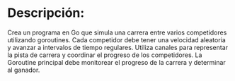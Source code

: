 Descripción:
============
Crea un programa en Go que simula una carrera entre varios competidores utilizando goroutines. Cada competidor debe tener una velocidad aleatoria y avanzar a intervalos de tiempo regulares. Utiliza canales para representar la pista de carrera y coordinar el progreso de los competidores. La Goroutine principal debe monitorear el progreso de la carrera y determinar al ganador.
